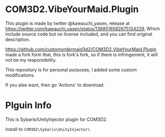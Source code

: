 # COM3D2.VibeYourMaid.Plugin

This plugin is made by twitter @kawauchi_yasen, release at https://twitter.com/kawauchi_yasen/status/1368516582675124229, Which include source code but no license included, and you can find original description.

https://github.com/customordermaid3d2/COM3D2.VibeYourMaid.Plugin made a fork form that, this is fork's fork, so if there is infringement, it will not be my responsibility.

This repository is for personal purposes, I added some custom modifications.

If you alse want, then go 'Actions' to download.

# Plguin Info
This is Sybaris/UnityInjector plugin for COM3D2.

install to `COM3D2\Sybaris\UnityInjector\`

